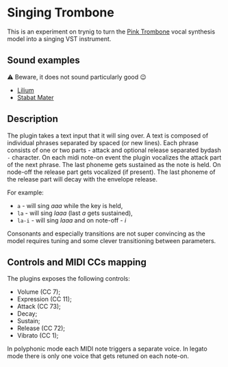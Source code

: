 # Singing Trombone

This is an experiment on trynig to turn the [Pink Trombone](https://dood.al/pinktrombone/) vocal synthesis model into a singing VST instrument.

## Sound examples
:warning: Beware, it does not sound particularly good :wink:
- [Lilium](https://youtu.be/7JDCJf--9zw)
- [Stabat Mater](https://youtu.be/yag38MzwbmI)

## Description
The plugin takes a text input that it will sing over. A text is composed of individual phrases separated by spaced (or new lines). Each phrase consists of one or two parts - attack and optional release separated bydash `-` character. On each midi note-on event the plugin vocalizes the attack part of the next phrase. The last phoneme gets sustained as the note is held. On node-off the release part gets vocalized (if present). The last phoneme of the release part will decay with the envelope release.

For example:
- `a` - will sing _aaa_ while the key is held,
- `la` - will sing _laaa_ (last _a_ gets sustained),
- `la-i` - will sing _laaa_ and on note-off - _i_

Consonants and especially transitions are not super convincing as the model requires tuning and some clever transitioning between parameters.

## Controls and MIDI CCs mapping
The plugins exposes the following controls:
- Volume (CC 7);
- Expression (CC 11);
- Attack (CC 73);
- Decay;
- Sustain;
- Release (CC 72);
- Vibrato (CC 1);

In polyphonic mode each MIDI note triggers a separate voice. In legato mode there is only one voice that gets retuned on each note-on.
